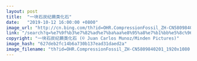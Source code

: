 ```yaml
---
layout: post
title:  "一块石炭纪蕨类化石"
date:   "2019-10-12 16:00:00 +0800"
image_url: "http://cn.bing.com/th?id=OHR.CompressionFossil_ZH-CN5809840201_1920x1080.jpg&rf=LaDigue_1920x1080.jpg&pid=hp"
link: "/search?q=%e7%9f%b3%e7%82%ad%e7%ba%aa%e8%95%a8%e7%b1%bb%e5%8c%96%e7%9f%b3&form=hpcapt&mkt=zh-cn"
copyright: "一块石炭纪蕨类化石 (© Juan Carlos Munoz/Minden Pictures)"
image_hash: "627deb2fc14b6a730b137ead31daed2a"
image_filename: "th?id=OHR.CompressionFossil_ZH-CN5809840201_1920x1080.jpg&rf=LaDigue_1920x1080.jpg&pid=hp"
---
```


